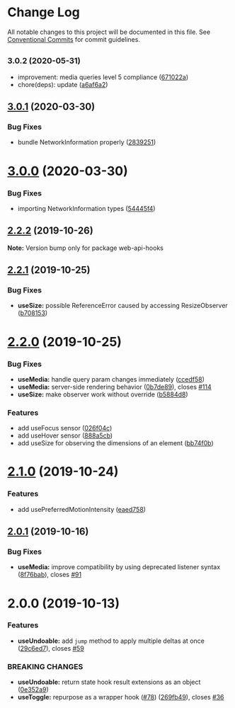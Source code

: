 # Change Log

All notable changes to this project will be documented in this file.
See [Conventional Commits](https://conventionalcommits.org) for commit guidelines.

## <small>3.0.2 (2020-05-31)</small>

- improvement: media queries level 5 compliance ([671022a](https://github.com/kripod/react-hooks/commit/671022a))
- chore(deps): update ([a6af6a2](https://github.com/kripod/react-hooks/commit/a6af6a2))

## [3.0.1](https://github.com/kripod/react-hooks/compare/web-api-hooks@3.0.0...web-api-hooks@3.0.1) (2020-03-30)

### Bug Fixes

- bundle NetworkInformation properly ([2839251](https://github.com/kripod/react-hooks/commit/2839251e37ae6165bb3def0fea2d8f702cb86b86))

# [3.0.0](https://github.com/kripod/react-hooks/compare/web-api-hooks@2.2.2...web-api-hooks@3.0.0) (2020-03-30)

### Bug Fixes

- importing NetworkInformation types ([54445f4](https://github.com/kripod/react-hooks/commit/54445f4a9da95854156de9338f7c39a0378f71c6))

## [2.2.2](https://github.com/kripod/react-hooks/compare/web-api-hooks@2.2.1...web-api-hooks@2.2.2) (2019-10-26)

**Note:** Version bump only for package web-api-hooks

## [2.2.1](https://github.com/kripod/react-hooks/compare/web-api-hooks@2.2.0...web-api-hooks@2.2.1) (2019-10-25)

### Bug Fixes

- **useSize:** possible ReferenceError caused by accessing ResizeObserver ([b708153](https://github.com/kripod/react-hooks/commit/b708153b3347ecf1c08c71f841be6e432669c7ff))

# [2.2.0](https://github.com/kripod/react-hooks/compare/web-api-hooks@2.1.0...web-api-hooks@2.2.0) (2019-10-25)

### Bug Fixes

- **useMedia:** handle query param changes immediately ([ccedf58](https://github.com/kripod/react-hooks/commit/ccedf58726b89ce962d80cb2ebbf0c2bbc218e3d))
- **useMedia:** server-side rendering behavior ([0b7de89](https://github.com/kripod/react-hooks/commit/0b7de8941f33efa2f8ea409b72f5f19f57643f67)), closes [#114](https://github.com/kripod/react-hooks/issues/114)
- **useSize:** make observer work without override ([b5884d8](https://github.com/kripod/react-hooks/commit/b5884d8af0a69da7f5509c1103fe422a294ebc07))

### Features

- add useFocus sensor ([026f04c](https://github.com/kripod/react-hooks/commit/026f04cb00e2e8fd143b3c2c8ff6b44f8c6747e5))
- add useHover sensor ([888a5cb](https://github.com/kripod/react-hooks/commit/888a5cb4b27a1472284cc6eb2a2266b60e00c72a))
- add useSize for observing the dimensions of an element ([bb74f0b](https://github.com/kripod/react-hooks/commit/bb74f0bbd6404e7d654f62f2b887403ccaf16afa))

# [2.1.0](https://github.com/kripod/react-hooks/compare/web-api-hooks@2.0.1...web-api-hooks@2.1.0) (2019-10-24)

### Features

- add usePreferredMotionIntensity ([eaed758](https://github.com/kripod/react-hooks/commit/eaed758a41a7a84e2c906782ff255ddb57fe4234))

## [2.0.1](https://github.com/kripod/react-hooks/compare/web-api-hooks@2.0.0...web-api-hooks@2.0.1) (2019-10-16)

### Bug Fixes

- **useMedia:** improve compatibility by using deprecated listener syntax ([8f76bab](https://github.com/kripod/react-hooks/commit/8f76bab19efce5f5ef377451d2df737973787186)), closes [#91](https://github.com/kripod/react-hooks/issues/91)

# 2.0.0 (2019-10-13)

### Features

- **useUndoable:** add `jump` method to apply multiple deltas at once ([29c6ed7](https://github.com/kripod/react-hooks/commit/29c6ed719111af75849de4448589669e937f7f73)), closes [#59](https://github.com/kripod/react-hooks/issues/59)

### BREAKING CHANGES

- **useUndoable:** return state hook result extensions as an object ([0e352a9](https://github.com/kripod/react-hooks/commit/0e352a9aa598f864508afafbc2e293b9d32d9f33))
- **useToggle:** repurpose as a wrapper hook ([#78](https://github.com/kripod/react-hooks/pull/78)) ([269fb49](https://github.com/kripod/react-hooks/commit/269fb492ff7ea0804e0ebe07b7050aa0ebf2b377)), closes [#36](https://github.com/kripod/react-hooks/issues/36)
